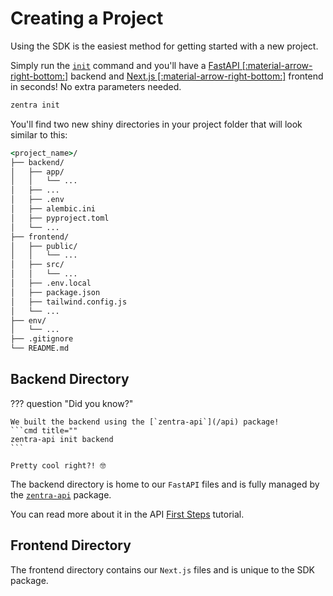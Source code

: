 # Creating a Project

Using the SDK is the easiest method for getting started with a new project.

Simply run the [`init`](/sdk/commands/init) command and you'll have a [FastAPI [:material-arrow-right-bottom:]](https://fastapi.tiangolo.com/) backend and [Next.js [:material-arrow-right-bottom:]](https://nextjs.org/) frontend in seconds! No extra parameters needed.

```cmd title=""
zentra init
```

You'll find two new shiny directories in your project folder that will look similar to this:

```cmd title=""
<project_name>/
├── backend/
│   ├── app/
│   │   └── ...
│   ├── ...
│   ├── .env
│   ├── alembic.ini
│   ├── pyproject.toml
│   └── ...
├── frontend/
│   ├── public/
│   │   └── ...
│   ├── src/
│   │   └── ...
│   ├── .env.local
│   ├── package.json
│   ├── tailwind.config.js
│   └── ...
├── env/
│   └── ...
├── .gitignore
└── README.md
```

## Backend Directory

??? question "Did you know?"

    We built the backend using the [`zentra-api`](/api) package! 
    ```cmd title=""
    zentra-api init backend
    ```

    Pretty cool right?! 🤓

The backend directory is home to our `FastAPI` files and is fully managed by the [`zentra-api`](/api) package. 

You can read more about it in the API [First Steps](/api/tutorial/first-steps/) tutorial.

## Frontend Directory

The frontend directory contains our `Next.js` files and is unique to the SDK package.

